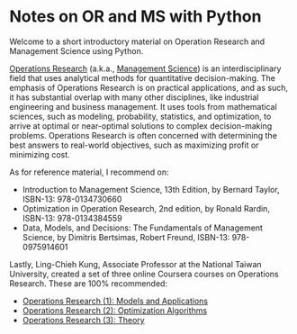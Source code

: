 # Notes on OR and MS with Python

Welcome to a short introductory material on Operation Research and Management Science using Python.

[Operations Research](https://en.wikipedia.org/wiki/Operations_research) (a.k.a., [Management Science](https://en.wikipedia.org/wiki/Management_science)) is an interdisciplinary field that uses analytical methods for quantitative decision-making. The emphasis of Operations Research is on practical applications, and as such, it has substantial overlap with many other disciplines, like industrial engineering and business management. It uses tools from mathematical sciences, such as modeling, probability, statistics, and optimization, to arrive at optimal or near-optimal solutions to complex decision-making problems. Operations Research is often concerned with determining the best answers to real-world objectives, such as maximizing profit or minimizing cost.

As for reference material, I recommend on:
* Introduction to Management Science, 13th Edition, by Bernard Taylor, ISBN-13: 978-0134730660
* Optimization in Operation Research, 2nd edition, by Ronald Rardin, ISBN-13: 978-0134384559
* Data, Models, and Decisions: The Fundamentals of Management Science, by Dimitris Bertsimas, Robert Freund, ISBN-13: 978-0975914601

Lastly, Ling-Chieh Kung, Associate Professor at the National Taiwan University, created a set of three online Coursera courses on Operations Research. These are 100% recommended:
* [Operations Research (1): Models and Applications](https://www.coursera.org/learn/operations-research-modeling)
* [Operations Research (2): Optimization Algorithms](https://www.coursera.org/learn/operations-research-algorithms)
* [Operations Research (3): Theory](https://www.coursera.org/learn/operations-research-theory)


<!---
Operations Research is used to deal with real-world problems. For example:

* Scheduling: buses, planes, sporting events, hospital patients, classes.
* Product development: pricing, sales forecasts.
* Inventory: how many items to hold in stock, when to replenish.
* Organizations: business management, business development.
* Queueing: waiting for lines at amusement parks, banks, movie theaters, the line at the store to buy new electronic gadgets, traffic.
* Environment: managing sustainable resources, reducing materials needed to manufacture a product.
* Optimizing: internet search engines, product design.
* Marketing: store layout, advertising, social media, online ad placement, recommendations on a website.
* Decision making: security, investment, what college to attend.

:::{note}
Here is a note!
:::

And here is a code block:

```
e = mc^2
```

Check out the content pages bundled with this sample book to see more.
--->
